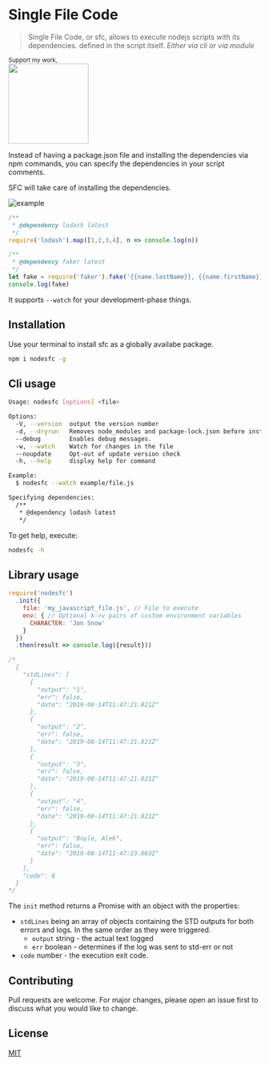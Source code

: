 # Single File Code

> Single File Code, or sfc, allows to execute nodejs scripts with its dependencies.
> defined in the script itself. _Either via cli or via module_

<div>
	<p>
    <sup>Support my work,</sup>
		<br>
		<a href="https://www.patreon.com/joseconstela">
			<img src="https://c5.patreon.com/external/logo/become_a_patron_button@2x.png" width="160">
		</a>
  </p>
</div>

Instead of having a package.json file and installing the dependencies via npm
commands, you can specify the dependencies in your script comments.

SFC will take care of installing the dependencies.

![example](https://raw.githubusercontent.com/joseconstela/nodesfc/f25cebc75a5e6fd34be767f54dbf2011bb08d947/nodesfc.gif)

```javascript
/**
 * @dependency lodash latest
 */
require('lodash').map([1,2,3,4], n => console.log(n))

/**
 * @dependency faker latest
 */
let fake = require('faker').fake('{{name.lastName}}, {{name.firstName}}')
console.log(fake)
```

It supports `--watch` for your development-phase things.

## Installation

Use your terminal to install sfc as a globally availabe package.

```bash
npm i nodesfc -g
```

## Cli usage

```bash
Usage: nodesfc [options] <file>

Options:
  -V, --version  output the version number
  -d, --dryrun   Removes node_modules and package-lock.json before installing dependencies.
  --debug        Enables debug messages.
  -w, --watch    Watch for changes in the file
  --noupdate     Opt-out of update version check
  -h, --help     display help for command

Example:
  $ nodesfc --watch example/file.js

Specifying dependencies:
  /**
   * @dependency lodash latest
   */
```

To get help, execute:

```bash
nodesfc -h
```

## Library usage

```javascript
require('nodesfc')
  .init({
    file: 'my_javascript_file.js', // File to execute
    env: { // Optional k->v pairs of custom environment variables
      CHARACTER: 'Jon Snow'
    }
  })
  .then(result => console.log({result}))

/*
  {
    "stdLines": [
      {
        "output": "1",
        "err": false,
        "date": "2019-08-14T11:47:21.821Z"
      },
      {
        "output": "2",
        "err": false,
        "date": "2019-08-14T11:47:21.821Z"
      },
      {
        "output": "3",
        "err": false,
        "date": "2019-08-14T11:47:21.821Z"
      },
      {
        "output": "4",
        "err": false,
        "date": "2019-08-14T11:47:21.821Z"
      },
      {
        "output": "Boyle, Alek",
        "err": false,
        "date": "2019-08-14T11:47:23.063Z"
      }
    ],
    "code": 0
  }
*/
```

The `init` method returns a Promise with an object with the properties:

- `stdLines` being an array of objects containing the STD outputs for both
errors and logs. In the same order as they were triggered. 
  - `output` string - the actual text logged
  - `err` boolean - determines if the log was sent to std-err or not
- `code` number - the execution exit code.

## Contributing

Pull requests are welcome. For major changes, please open an issue first to discuss what you would like to change.

## License

[MIT](https://choosealicense.com/licenses/mit/)
